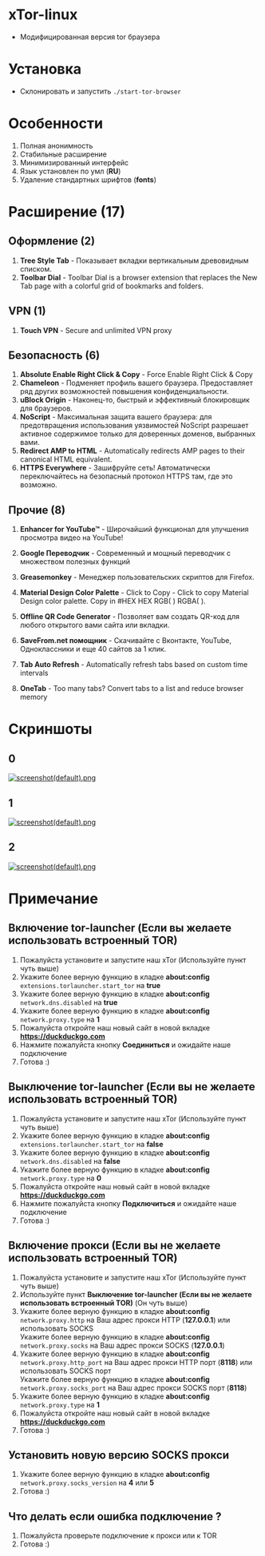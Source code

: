 # xTor-linux
* Модифицированная версия tor браузера

# Установка
* Склонировать и запустить <code>./start-tor-browser</code>

# Особенности
1. Полная анонимность
2. Стабильные расширение
3. Минимизированный интерфейс
4. Язык установлен по умл (<b>RU</b>)
5. Удаление стандартных шрифтов (<b>fonts</b>)

# Расширение (17)
## Оформление (2)
1. <b>Tree Style Tab</b> - Показывает вкладки вертикальным древовидным списком.
2. <b>Toolbar Dial</b> - Toolbar Dial is a browser extension that replaces the New Tab page with a colorful grid of bookmarks and folders.
## VPN (1)
1. <b>Touch VPN</b> - Secure and unlimited VPN proxy
## Безопасность (6)
1. <b>Absolute Enable Right Click & Copy</b> - Force Enable Right Click & Copy
2. <b>Chameleon</b> - Подменяет профиль вашего браузера. Предоставляет ряд других возможностей повышения конфиденциальности.
3. <b>uBlock Origin</b> - Наконец-то, быстрый и эффективный блокировщик для браузеров.
4. <b>NoScript</b> - Максимальная защита вашего браузера: для предотвращения использования уязвимостей NoScript разрешает активное содержимое только для доверенных доменов, выбранных вами.
5. <b>Redirect AMP to HTML</b> - Automatically redirects AMP pages to their canonical HTML equivalent.
6. <b>HTTPS Everywhere</b> - Зашифруйте сеть! Автоматически переключайтесь на безопасный протокол HTTPS там, где это возможно.
## Прочие (8)
1. <b>Enhancer for YouTube™</b> - Широчайший функционал для улучшения просмотра видео на YouTube!
2. <b>Google Переводчик</b> - Современный и мощный переводчик с множеством полезных функций
3. <b>Greasemonkey</b> - Менеджер пользовательских скриптов для Firefox.
4. <b>Material Design Color Palette</b> - Click to Copy - Click to copy Material Design color palette. Copy in #HEX HEX RGB( ) RGBA( ).
5. <b>Offline QR Code Generator</b> - Позволяет вам создать QR-код для любого открытого вами сайта или вкладки.

6. <b>SaveFrom.net помощник</b> - Скачивайте с Вконтакте, YouTube, Одноклассники и еще 40 сайтов за 1 клик.
7. <b>Tab Auto Refresh</b> - Automatically refresh tabs based on custom time intervals
8. <b>OneTab</b> - Too many tabs? Convert tabs to a list and reduce browser memory

# Скриншоты
## 0
 [![screenshot(default).png](https://i.postimg.cc/QMYqZ695/screenshot.png)](https://postimg.cc/QMYqZ695)
## 1
 [![screenshot(default).png](https://i.postimg.cc/Y97rX0K8/screenshot.png)](https://postimg.cc/Y97rX0K8)
## 2
 [![screenshot(default).png](https://i.postimg.cc/MGzJXTBh/screenshot.png)](https://postimg.cc/MGzJXTBh)

# Примечание
## Включение tor-launcher (Если вы желаете использовать встроенный TOR)
1. Пожалуйста установите и запустите наш xTor (Используйте пункт чуть выше)
2. Укажите более верную функцию в кладке <b>about:config</b> <code>extensions.torlauncher.start_tor</code> на <b>true</b>
3. Укажите более верную функцию в кладке <b>about:config</b> <code>network.dns.disabled</code> на <b>true</b>
4. Укажите более верную функцию в кладке <b>about:config</b> <code>network.proxy.type</code> на <b>1</b>
5. Пожалуйста откройте наш новый сайт в новой вкладке <b>https://duckduckgo.com</b>
6. Нажмите пожалуйста кнопку <b>Соединиться</b> и ожидайте наше подключение
7. Готова :)

## Выключение tor-launcher (Если вы не желаете использовать встроенный TOR)
1. Пожалуйста установите и запустите наш xTor (Используйте пункт чуть выше)
2. Укажите более верную функцию в кладке <b>about:config</b> <code>extensions.torlauncher.start_tor</code> на <b>false</b>
3. Укажите более верную функцию в кладке <b>about:config</b> <code>network.dns.disabled</code> на <b>false</b>
4. Укажите более верную функцию в кладке <b>about:config</b> <code>network.proxy.type</code> на <b>0</b>
5. Пожалуйста откройте наш новый сайт в новой вкладке <b>https://duckduckgo.com</b>
6. Нажмите пожалуйста кнопку <b>Подключиться</b> и ожидайте наше подключение
7. Готова :)

## Включение прокси (Если вы не желаете использовать встроенный TOR)
1. Пожалуйста установите и запустите наш xTor (Используйте пункт чуть выше)
2. Используйте пункт <b>Выключение tor-launcher (Если вы не желаете использовать встроенный TOR)</b> (Он чуть выше)
2. Укажите более верную функцию в кладке <b>about:config</b> <code>network.proxy.http</code> на Ваш адрес прокси HTTP (<b>127.0.0.1</b>) или использовать SOCKS </br> Укажите более верную функцию в кладке <b>about:config</b> <code>network.proxy.socks</code> на Ваш адрес прокси SOCKS (<b>127.0.0.1</b>)
2. Укажите более верную функцию в кладке <b>about:config</b> <code>network.proxy.http_port</code> на Ваш адрес прокси HTTP порт (<b>8118</b>) или использовать SOCKS порт </br> Укажите более верную функцию в кладке <b>about:config</b> <code>network.proxy.socks_port</code> на Ваш адрес прокси SOCKS порт (<b>8118</b>)
3. Укажите более верную функцию в кладке <b>about:config</b> <code>network.proxy.type</code> на <b>1</b>
4. Пожалуйста откройте наш новый сайт в новой вкладке <b>https://duckduckgo.com</b>
5. Готова :)

## Установить новую версию SOCKS прокси
1. Укажите более верную функцию в кладке <b>about:config</b> <code>network.proxy.socks_version</code> на <b>4</b> или <b>5</b>
2. Готова :)

## Что делать если ошибка подключение ?
1. Пожалуйста проверьте подключение к прокси или к TOR
2. Готова :)
